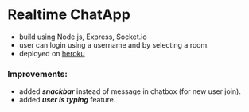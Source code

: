 # Realtime ChatApp

* build using Node.js, Express, Socket.io
* user can login using a username and by selecting a room.
* deployed on [heroku](https://pure-wave-21818.herokuapp.com/)

### Improvements:
* added ***snackbar*** instead of message in chatbox (for new user join).
* added ***user is typing*** feature.